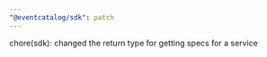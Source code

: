 ```yaml
---
"@eventcatalog/sdk": patch
---
```


chore(sdk): changed the return type for getting specs for a service
